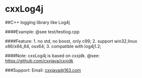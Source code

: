 # cxxLog4j

##C++ logging library like Log4j

####Example: 
    @see test/testlog.cpp

####Feature:
    1. no std, no boost, only c99;
    2. support win32,linux x86/x84_64, osx64;
    3. compatible with log4j1.2;

####Note: 
    cxxLog4j is based on cxxjdk.
    @see: https://github.com/cxxjava/cxxjdk

###Support:
    Email: cxxjava@163.com